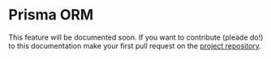 # Prisma ORM

This feature will be documented soon. If you want to contribute (pleade do!) to this documentation make your first pull request on the [project repository](https://github.com/mondrian-framework/mondrian-framework).